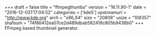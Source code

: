 +++
draft = false
title = "ffmpegthumbs"
version = "16.11.90-1"
date = "2016-12-03T17:04:52"
categories = ['kde5']
upstreamurl = "http://www.kde.org"
arch = "x86_64"
size = "20808"
usize = "109357"
sha1sum = "74f86412ea07ce2d489dbab582419c805b9436b0"
+++
FFmpeg based thumbnail generator.